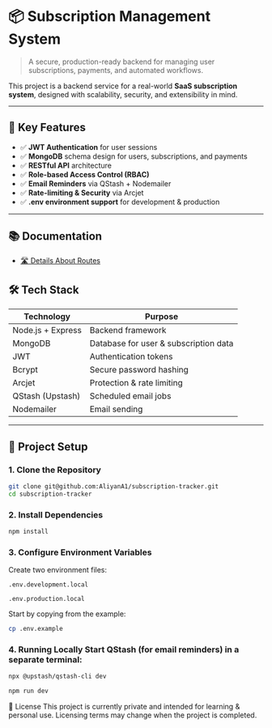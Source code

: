 # 📦 Subscription Management System

> A secure, production-ready backend for managing user subscriptions, payments, and automated workflows.

This project is a backend service for a real-world **SaaS subscription system**, designed with scalability, security, and extensibility in mind.

---

## 🧠 Key Features

- ✅ **JWT Authentication** for user sessions
- ✅ **MongoDB** schema design for users, subscriptions, and payments
- ✅ **RESTful API** architecture
- ✅ **Role-based Access Control (RBAC)**
- ✅ **Email Reminders** via QStash + Nodemailer
- ✅ **Rate-limiting & Security** via Arcjet
- ✅ **.env environment support** for development & production

---

## 📚 Documentation

- [🛣️ Details About Routes](./document/readme.md)



## 🛠 Tech Stack

| Technology    | Purpose                              |
|---------------|--------------------------------------|
| Node.js + Express | Backend framework                 |
| MongoDB       | Database for user & subscription data |
| JWT           | Authentication tokens                |
| Bcrypt        | Secure password hashing              |
| Arcjet        | Protection & rate limiting           |
| QStash (Upstash) | Scheduled email jobs               |
| Nodemailer    | Email sending                        |

---

## 📁 Project Setup

### 1. Clone the Repository

```bash
git clone git@github.com:AliyanA1/subscription-tracker.git
cd subscription-tracker

```

### 2. Install Dependencies

```bash
npm install
```

### 3. Configure Environment Variables
Create two environment files:

`.env.development.local`

`.env.production.local`

Start by copying from the example:

```bash
cp .env.example
```

### 4. Running Locally Start QStash (for email reminders) in a separate terminal:  

```bash
npx @upstash/qstash-cli dev

npm run dev
```

📄 License
This project is currently private and intended for learning & personal use. Licensing terms may change when the project is completed.


